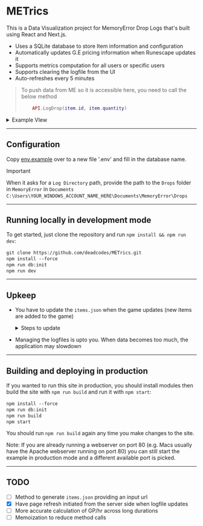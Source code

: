 # METrics

This is a Data Visualization project for MemoryError Drop Logs that's built using React and Next.js.

- Uses a SQLite database to store Item information and configuration
- Automatically updates G.E pricing information when Runescape updates it
- Supports metrics computation for all users or specific users
- Supports clearing the logfile from the UI
- Auto-refreshes every 5 minutes


> To push data from ME so it is accessible here, you need to call the below method
>   ```lua
>       API.LogDrop(item.id, item.quantity)
>   ```

<details>
<summary>Example VIew</summary>

![alt text](image.png)

</details>

---

## Configuration

Copy [env.example](https://github.com/deadcodes/METrics/blob/master/env.example) over to a new file '.env' and fill in the database name.

> [!IMPORTANT]
> When it asks for a `Log Directory` path, provide the path to the `Drops` folder  in `MemoryError` in `Documents`
> `C:\Users\YOUR_WINDOWS_ACCOUNT_NAME_HERE\Documents\MemoryError\Drops`

---

## Running locally in development mode

To get started, just clone the repository and run `npm install && npm run dev`:

    git clone https://github.com/deadcodes/METrics.git
    npm install --force
    npm run db:init
    npm run dev

---

## Upkeep

- You have to update the `items.json` when the game updates (new items are added to the game)
    <details>
    <summary>Steps to update</summary>

    - Download the `items` file from [here](https://chisel.weirdgloop.org/gazproj/cache)
    - Upload it into this [Json Editor](https://jsoneditoronline.org/)
    - Click on `Transform`
    - Click on the Settings icon in the top right and select **JavaScript**
    - Paste the below function in the `Query`
        ```javascript
        function query(data) {
            return _.chain(data)
                .orderBy(['id'], ['asc'])
                .map(item => ({
                    "id": item?.id,
                    "name": item?.name,
                    "tradeable": item?.notTradeable || false,
                    "isOnGE": item?.is_on_ge || false,
                    "value": item?.value || 0,
                    "alch": item?.value ? item.value * 0.6 : 0,
                    "stackable": item?.stackableAlways || false,
                }))
                .value()
        }
        ```
    - Click **Transform** in the bottom right of the modal
    - Click on the **Compact Json** button on the right pane
    - Copy the editor contents in the right window and update the `items.json`
    </details>

- Managing the logfiles is upto you. When data becomes too much, the application may slowdown

---

## Building and deploying in production

If you wanted to run this site in production, you should install modules then build the site with `npm run build` and run it with `npm start`:

    npm install --force
    npm run db:init
    npm run build
    npm start

You should run `npm run build` again any time you make changes to the site.

Note: If you are already running a webserver on port 80 (e.g. Macs usually have the Apache webserver running on port 80) you can still start the example in production mode and a different available port is picked.

---

## TODO

* [ ] Method to generate `items.json` providing an input url
* [x] Have page refresh initiated from the server side when logfile updates
* [ ] More accurate calculation of GP/hr across long durations
* [ ] Memoization to reduce method calls
